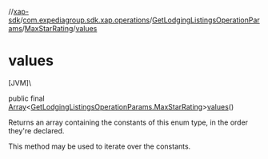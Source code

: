 //[xap-sdk](../../../../index.md)/[com.expediagroup.sdk.xap.operations](../../index.md)/[GetLodgingListingsOperationParams](../index.md)/[MaxStarRating](index.md)/[values](values.md)

# values

[JVM]\

public final [Array](https://kotlinlang.org/api/latest/jvm/stdlib/kotlin/-array/index.html)&lt;[GetLodgingListingsOperationParams.MaxStarRating](index.md)&gt;[values](values.md)()

Returns an array containing the constants of this enum type, in the order they're declared.

This method may be used to iterate over the constants.
